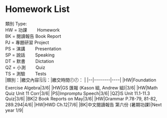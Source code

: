 # Homework List
類別 Type:
<br/>HW = 功課　　 Homework
<br/>BK = 閱讀報告 Book Report
<br/>PJ = 專題研習 Project
<br/>PS = 演講　　 Presentation
<br/>SP = 說話　　 Speaking
<br/>DT = 默書　　 Dictation
<br/>QZ = 小測　　 Quiz
<br/>TS = 測驗　　 Tests
<br/>
|類別：|繳交內容🗒️🗒️：|繳交時間🕗🕗： |
|--|--------|----|
|HW|Foundation Exercise Algebra|3/6|
|HW|GS 匯報 (Kason 組, Andrew 組)|3/6|
|HW|Math Quiz Unit 11 Corr|3/6|
|PS|Impromptu Speech|3/6|
|QZ|IS Unit 11.1-11.3 Quiz|3/6|
|BK|2 Book Reports on May|3/6|
|HW|Grammar P.78-79, 81-82, 289.294|4/6|
|HW|HWD Ch.12|7/6|
|BK|中文閱讀報告 第六份 (暑期功課)|Next year 1/9|